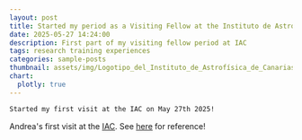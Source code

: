 ```yaml
---
layout: post
title: Started my period as a Visiting Fellow at the Instituto de Astrofísica de Canarias (IAC)!
date: 2025-05-27 14:24:00
description: First part of my visiting fellow period at IAC
tags: research training experiences
categories: sample-posts
thumbnail: assets/img/Logotipo_del_Instituto_de_Astrofísica_de_Canarias.svg
chart:
  plotly: true
---
```




````markdown
Started my first visit at the IAC on May 27th 2025! 
````
Andrea's first visit at the [IAC](https://www.iac.es). See [here](https://shorturl.at/0N43C) for reference!